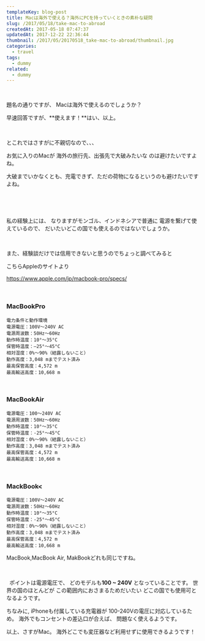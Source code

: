 ```yaml
---
templateKey: blog-post
title: Macは海外で使える？海外にPCを持っていくときの素朴な疑問
slug: /2017/05/18/take-mac-to-abroad
createdAt: 2017-05-18 07:47:37
updatedAt: 2017-12-22 22:36:44
thumbnail: /2017/05/20170518_take-mac-to-abroad/thumbnail.jpg
categories:
  - travel
tags:
  - dummy
related:
  - dummy
---
```


&nbsp;

題名の通りですが、
Macは海外で使えるのでしょうか？

早速回答ですが、**使えます！**はい、以上。
<div class="adsense"></div>

&nbsp;

とこれではさすがに不親切なので、、、

お気に入りのMacが
海外の旅行先、出張先で大破みたいな
のは避けたいですよね。

大破までいかなくとも、充電できず、ただの荷物になるというのも避けたいですよね。

&nbsp;

&nbsp;

私の経験上には、
なりますがモンゴル、インドネシアで普通に
電源を繋げて使えているので、
だいたいどこの国でも使えるのではないでしょうか。

&nbsp;

また、経験談だけでは信用できないと思うのでちょっと調べてみると

こちらAppleのサイトより

https://www.apple.com/jp/macbook-pro/specs/

&nbsp;
<h3>MacBookPro</h3>

```
電力条件と動作環境
電源電圧：100V～240V AC
電源周波数：50Hz〜60Hz
動作時温度：10°〜35°C
保管時温度：–25°〜45°C
相対湿度：0%〜90%（結露しないこと）
動作高度：3,048 mまでテスト済み
最高保管高度：4,572 m
最高輸送高度：10,668 m
```

&nbsp;
<h3>MacBookAir</h3>

```
電源電圧：100〜240V AC
電源周波数：50Hz〜60Hz
動作時温度：10°〜35°C
保管時温度：-25°〜45°C
相対湿度：0%〜90%（結露しないこと）
動作高度：3,048 mまでテスト済み
最高保管高度：4,572 m
最高輸送高度：10,668 m
```

&nbsp;
<h3>MackBook<</h3>

```
電源電圧：100V〜240V AC
電源周波数：50Hz〜60Hz
動作時温度：10°〜35°C
保管時温度：-25°〜45°C
相対湿度：0%〜90%（結露しないこと）
動作高度：3,048 mまでテスト済み
最高保管高度：4,572 m
最高輸送高度：10,668 m
```
MacBook,MacBook Air, MakBookどれも同じですね。

&nbsp;

&nbsp;
ポイントは電源電圧で、
どのモデルも<strong>100 ~ 240V</strong> となっていることです。
世界の国のほとんどが
この範囲内におさまるためだいたい
どこの国でも使用可となるようです。

ちなみに,
iPhoneも付属している充電器が
100-240Vの電圧に対応しているため。
海外でもコンセントの差込口が合えば、
問題なく使えるようです。

以上、さすがMac。
海外どこでも変圧器など利用せずに使用できるようです！
<div class="adsense"></div>
